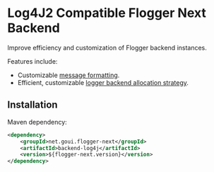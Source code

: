 # Log4J2 Compatible Flogger Next Backend

Improve efficiency and customization of Flogger backend instances.

Features include:

* Customizable [message formatting](https://hagbard.github.io/the-flogger-manual/next/formatter).
* Efficient, customizable
  [logger backend allocation strategy](https://hagbard.github.io/the-flogger-manual/next/backend).

## Installation

Maven dependency:

<!-- @formatter:off -->
```xml
<dependency>
    <groupId>net.goui.flogger-next</groupId>
    <artifactId>backend-log4j</artifactId>
    <version>${flogger-next.version}</version>
</dependency>
```
<!-- @formatter:on -->
